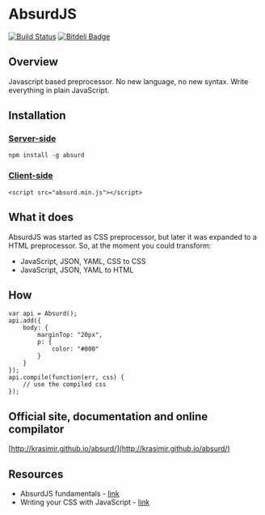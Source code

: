 # AbsurdJS

[![Build Status](https://travis-ci.org/krasimir/absurd.png?branch=master)](https://travis-ci.org/krasimir/absurd) [![Bitdeli Badge](https://d2weczhvl823v0.cloudfront.net/krasimir/absurd/trend.png)](https://bitdeli.com/free "Bitdeli Badge")

## Overview

Javascript based preprocessor. No new language, no new syntax. Write everything in plain JavaScript. 

## Installation

### [Server-side](http://krasimir.github.io/absurd/#server-side-usage)

	npm install -g absurd

### [Client-side](http://krasimir.github.io/absurd/#client-side-usage)

	<script src="absurd.min.js"></script>

## What it does

AbsurdJS was started as CSS preprocessor, but later it was expanded to a HTML preprocessor. So, at the moment you could transform:

  - JavaScript, JSON, YAML, CSS to CSS
  - JavaScript, JSON, YAML to HTML

## How

	var api = Absurd();
	api.add({
		body: {
			marginTop: "20px",
			p: {
				color: "#000"
			}
		}
	});
	api.compile(function(err, css) {
		// use the compiled css
	});

## Official site, documentation and online compilator

[http://krasimir.github.io/absurd/](http://krasimir.github.io/absurd/)

## Resources

  - AbsurdJS fundamentals - [link](http://krasimirtsonev.com/blog/article/AbsurdJS-fundamentals)
  - Writing your CSS with JavaScript - [link](http://davidwalsh.name/write-css-javascript)

